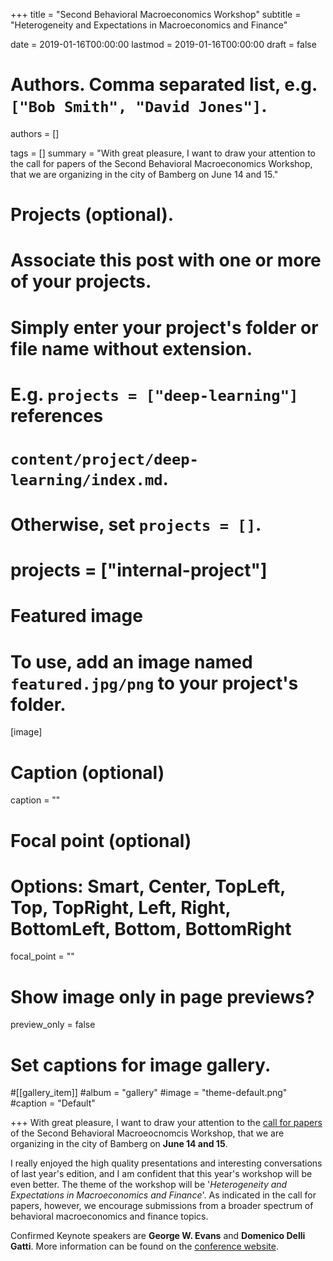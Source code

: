 +++
title = "Second Behavioral Macroeconomics Workshop"
subtitle = "Heterogeneity and Expectations in Macroeconomics and Finance"

date = 2019-01-16T00:00:00
lastmod = 2019-01-16T00:00:00
draft = false

# Authors. Comma separated list, e.g. `["Bob Smith", "David Jones"]`.
authors = []

tags = []
summary = "With great pleasure, I want to draw your attention to the call for papers of the Second Behavioral Macroeconomics Workshop, that we are organizing  in the city of Bamberg on June 14 and 15."

# Projects (optional).
#   Associate this post with one or more of your projects.
#   Simply enter your project's folder or file name without extension.
#   E.g. `projects = ["deep-learning"]` references
#   `content/project/deep-learning/index.md`.
#   Otherwise, set `projects = []`.
# projects = ["internal-project"]

# Featured image
# To use, add an image named `featured.jpg/png` to your project's folder.
[image]
  # Caption (optional)
  caption = ""

  # Focal point (optional)
  # Options: Smart, Center, TopLeft, Top, TopRight, Left, Right, BottomLeft, Bottom, BottomRight
  focal_point = ""

  # Show image only in page previews?
  preview_only = false

# Set captions for image gallery.

#[[gallery_item]]
#album = "gallery"
#image = "theme-default.png"
#caption = "Default"

+++
With great pleasure, I want to draw your attention to the  <a href="https://www.uni-bamberg.de/fileadmin/060322/Promotionskolleg_Makrooekonomik/Bamberg2019_Call_for_Papers.pdf">call for papers</a> of the Second Behavioral Macroeocnomcis Workshop, that we are organizing  in the city of Bamberg on <b>June 14 and 15</b>.

I really enjoyed the high quality presentations and interesting conversations of last year's edition, and I am confident that this year's workshop will be even better. The theme of the workshop will be '<i>Heterogeneity and Expectations in Macroeconomics and Finance</i>'. As indicated in the call for papers, however, we encourage submissions from a broader spectrum of behavioral macroeconomics and finance topics.

Confirmed Keynote speakers are <b>George W. Evans</b> and <b>Domenico Delli Gatti</b>. More information can be found on the  <a href="https://www.uni-bamberg.de/en/bamberg-graduate-schools-promotionsprogramme/promotionskolleg-makrooekonomik/events/second-behavioral-macroeconomics-workshop/">conference website</a>.

